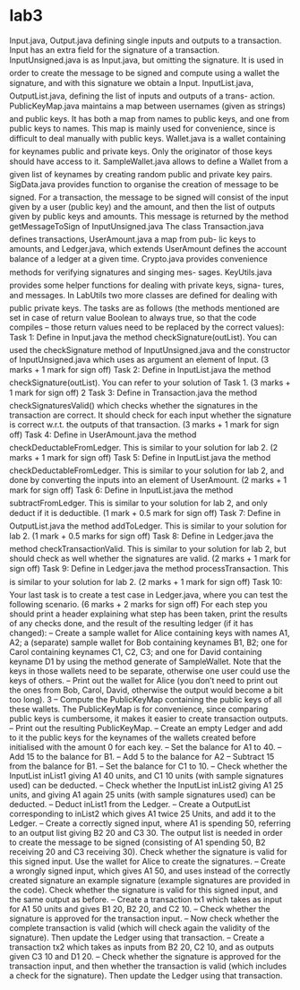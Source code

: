 # lab3
Input.java, Output.java defining single inputs and outputs to a transaction. Input
has an extra field for the signature of a transaction.
InputUnsigned.java is as Input.java, but omitting the signature. It is used in order
to create the message to be signed and compute using a wallet the signature, and with
this signature we obtain a Input.
InputList.java, OutputList.java, defining the list of inputs and outputs of a trans-
action.
PublicKeyMap.java maintains a map between usernames (given as strings) and public
keys. It has both a map from names to public keys, and one from public keys to names.
This map is mainly used for convenience, since is difficult to deal manually with public
keys.
Wallet.java is a wallet containing for keynames public and private keys. Only the
originator of those keys should have access to it.
SampleWallet.java allows to define a Wallet from a given list of keynames by creating
random public and private key pairs.
SigData.java provides function to organise the creation of message to be signed. For
a transaction, the message to be signed will consist of the input given by a user (public
key) and the amount, and then the list of outputs given by public keys and amounts.
This message is returned by the method getMessageToSign of InputUnsigned.java
The class Transaction.java defines transactions, UserAmount.java a map from pub-
lic keys to amounts, and Ledger.java, which extends UserAmount defines the account
balance of a ledger at a given time.
Crypto.java provides convenience methods for verifying signatures and singing mes-
sages.
KeyUtils.java provides some helper functions for dealing with private keys, signa-
tures, and messages.
In LabUtils two more classes are defined for dealing with public private keys.
The tasks are as follows (the methods mentioned are set in case of return value Boolean
to always true, so that the code compiles – those return values need to be replaced by the
correct values):
Task 1: Define in Input.java the method checkSignature(outList). You can
used the checkSignature method of InputUnsigned.java and the constructor of
InputUnsigned.java which uses as argument an element of Input.
(3 marks + 1 mark for sign off)
Task 2: Define in InputList.java the method checkSignature(outList). You can
refer to your solution of Task 1.
(3 marks + 1 mark for sign off)
2
Task 3: Define in Transaction.java the method checkSignaturesValid() which
checks whether the signatures in the transaction are correct. It should check for each
input whether the signature is correct w.r.t. the outputs of that transaction.
(3 marks + 1 mark for sign off)
Task 4: Define in UserAmount.java the method checkDeductableFromLedger. This
is similar to your solution for lab 2.
(2 marks + 1 mark for sign off)
Task 5: Define in InputList.java the method checkDeductableFromLedger. This
is similar to your solution for lab 2, and done by converting the inputs into an element
of UserAmount.
(2 marks + 1 mark for sign off)
Task 6: Define in InputList.java the method subtractFromLedger. This is similar
to your solution for lab 2, and only deduct if it is deductible.
(1 mark + 0.5 mark for sign off)
Task 7: Define in OutputList.java the method addToLedger. This is similar to your
solution for lab 2.
(1 mark + 0.5 marks for sign off)
Task 8: Define in Ledger.java the method checkTransactionValid.
This is similar to your solution for lab 2, but should check as well whether the signatures
are valid.
(2 marks + 1 mark for sign off)
Task 9: Define in Ledger.java the method processTransaction.
This is similar to your solution for lab 2.
(2 marks + 1 mark for sign off)
Task 10: Your last task is to create a test case in Ledger.java, where you can test
the following scenario.
(6 marks + 2 marks for sign off)
For each step you should print a header explaining what step has been taken, print
the results of any checks done, and the result of the resulting ledger (if it has changed):
– Create a sample wallet for Alice containing keys with names A1, A2; a (separate)
sample wallet for Bob containing keynames B1, B2; one for Carol containing
keynames C1, C2, C3; and one for David containing keyname D1 by using the
method generate of SampleWallet.
Note that the keys in those wallets need to be separate, otherwise one user could
use the keys of others.
– Print out the wallet for Alice (you don’t need to print out the ones from Bob,
Carol, David, otherwise the output would become a bit too long).
3
– Compute the PublicKeyMap containing the public keys of all these wallets. The
PublicKeyMap is for convenience, since comparing public keys is cumbersome, it
makes it easier to create transaction outputs.
– Print out the resulting PublicKeyMap.
– Create an empty Ledger and add to it the public keys for the keynames of the
wallets created before initialised with the amount 0 for each key.
– Set the balance for A1 to 40.
– Add 15 to the balance for B1.
– Add 5 to the balance for A2
– Subtract 15 from the balance for B1.
– Set the balance for C1 to 10.
– Check whether the InputList inList1 giving A1 40 units, and C1 10 units (with
sample signatures used) can be deducted.
– Check whether the InputList inList2 giving A1 25 units, and giving A1 again
25 units (with sample signatures used) can be deducted.
– Deduct inList1 from the Ledger.
– Create a OutputList corresponding to inList2 which gives A1 twice 25 Units,
and add it to the Ledger.
– Create a correctly signed input, where A1 is spending 50, referring to an output
list giving B2 20 and C3 30. The output list is needed in order to create the
message to be signed (consisting of A1 spending 50, B2 receiving 20 and C3
receiving 30). Check whether the signature is valid for this signed input. Use the
wallet for Alice to create the signatures.
– Create a wrongly signed input, which gives A1 50, and uses instead of the correctly
created signature an example signature (example signatures are provided in the
code). Check whether the signature is valid for this signed input, and the same
output as before.
– Create a transaction tx1 which takes as input for A1 50 units and gives B1 20,
B2 20, and C2 10.
– Check whether the signature is approved for the transaction input.
– Now check whether the complete transaction is valid (which will check again the
validity of the signature). Then update the Ledger using that transaction.
– Create a transaction tx2 which takes as inputs from B2 20, C2 10, and as outputs
given C3 10 and D1 20.
– Check whether the signature is approved for the transaction input, and then
whether the transaction is valid (which includes a check for the signature). Then
update the Ledger using that transaction.
